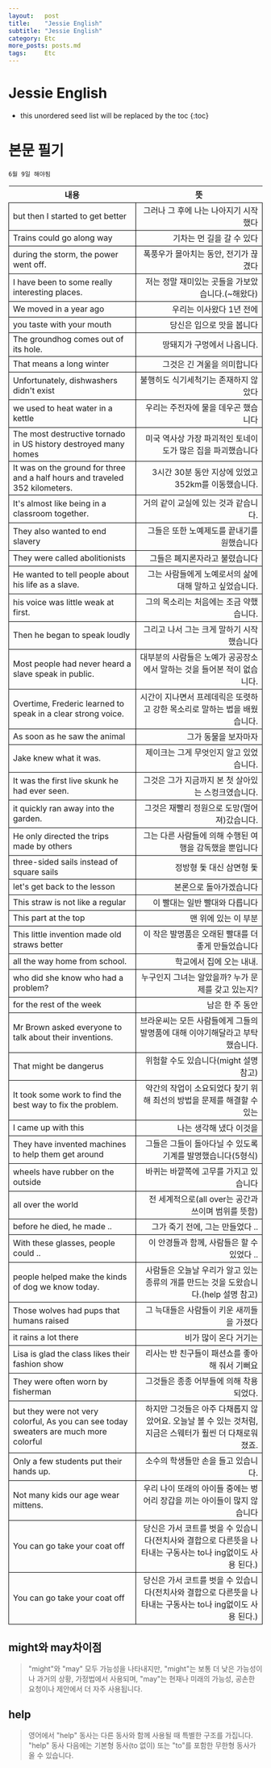 ```yaml
---
layout:   post
title:    "Jessie English"
subtitle: "Jessie English"
category: Etc
more_posts: posts.md
tags:     Etc
---
```

# Jessie English

<!--more-->
<!-- Table of contents -->
* this unordered seed list will be replaced by the toc
{:toc}
<style>
    th{}
    td{border: 1px solid #000;}

    table tr td{text-align: left;width:50%;}
    table tr th{text-align: center;width:50%;}

    table tr td:last-child{text-align: right;}
    table tr th:last-child{text-align: center;}
</style>

# 본문 필기
<!-- text -->
<table style="width:100%;">
    <tr><th>내용</th><th>뜻</th></tr>
    <tr><td>but then I started to get better</td><td>그러나 그 후에 나는 나아지기 시작했다</td></tr>
    <tr><td>Trains could go along way</td><td>기차는 먼 길을 갈 수 있다</td></tr>
    <tr><td>during the storm, the power went off.</td><td>폭풍우가 몰아치는 동안, 전기가 끊겼다</td></tr>
    <tr><td>I have been to some really interesting places.</td><td>저는 정말 재미있는 곳들을 가보았습니다.(~해왔다)</td></tr>
    <tr><td>We moved in a year ago</td><td>우리는 이사왔다 1년 전에</td></tr>
    <tr><td>you taste with your mouth</td><td>당신은 입으로 맛을 봅니다</td></tr>
    <tr><td>The groundhog comes out of its hole.</td><td>땅돼지가 구멍에서 나옵니다.</td></tr>
    <tr><td>That means a long winter</td><td>그것은 긴 겨울을 의미합니다</td></tr>
    <tr><td>Unfortunately, dishwashers didn't exist</td><td>불행히도 식기세척기는 존재하지 않았다</td></tr>
    <tr><td>we used to heat water in a kettle</td><td>우리는 주전자에 물을 데우곤 했습니다</td></tr>
    <tr><td>The most destructive tornado in US history destroyed many homes</td><td>미국 역사상 가장 파괴적인 토네이도가 많은 집을 파괴했습니다</td></tr>
    <tr><td>It was on the ground for three and a half hours and traveled 352 kilometers.</td><td>3시간 30분 동안 지상에 있었고 352km를 이동했습니다.</td></tr>
    <tr><td>It's almost like being in a classroom together.</td><td>거의 같이 교실에 있는 것과 같습니다.</td></tr>
    <tr><td>They also wanted to end slavery</td><td>그들은 또한 노예제도를 끝내기를 원했습니다</td></tr>
    <tr><td>They were called abolitionists</td><td>그들은 폐지론자라고 불렸습니다
</td></tr>
    <tr><td>He wanted to tell people about his life as a slave.</td><td>그는 사람들에게 노예로서의 삶에 대해 말하고 싶었습니다.</td></tr>
    <tr><td>his voice was little weak at first.</td><td>그의 목소리는 처음에는 조금 약했습니다.</td></tr>
    <tr><td>Then he began to speak loudly</td><td>그리고 나서 그는 크게 말하기 시작했습니다</td></tr>
    <tr><td>Most people had never heard a slave speak in public.</td><td>대부분의 사람들은 노예가 공공장소에서 말하는 것을 들어본 적이 없습니다.</td></tr>
    <tr><td>Overtime, Frederic learned to speak in a clear strong voice.</td><td>시간이 지나면서 프레데릭은 또렷하고 강한 목소리로 말하는 법을 배웠습니다.</td></tr>
    <tr><td>As soon as he saw the animal</td><td>그가 동물을 보자마자</td></tr>
    <tr><td>Jake knew what it was.</td><td>제이크는 그게 무엇인지 알고 있었습니다.</td></tr>
    <tr><td>It was the first live skunk he had ever seen.</td><td>그것은 그가 지금까지 본 첫 살아있는 스컹크였습니다.</td></tr>
    <tr><td>it quickly ran away into the garden.</td><td>그것은 재빨리 정원으로 도망(멀어져)갔습니다.</td></tr>
    <tr><td>He only directed the trips made by others</td><td>그는 다른 사람들에 의해 수행된 여행을 감독했을 뿐입니다</td></tr>
    <tr><td>three-sided sails instead of square sails</td><td>정방형 돛 대신 삼면형 돛</td></tr>
    <tr><td>let's get back to the lesson</td><td>본론으로 돌아가겠습니다</td></tr>
    <tr><td>This straw is not like a regular</td><td>이 빨대는 일반 빨대와 다릅니다</td></tr>
    <tr><td>This part at the top</td><td>맨 위에 있는 이 부분</td></tr>
    <tr><td>This little invention made old straws better</td><td>이 작은 발명품은 오래된 빨대를 더 좋게 만들었습니다</td></tr>
    <tr><td>all the way home from school.</td><td>학교에서 집에 오는 내내.</td></tr>
    <tr><td>who did she know who had a problem?</td><td>누구인지 그녀는 알았을까? 누가 문제를 갖고 있는지?</td></tr>
    <tr><td>for the rest of the week</td><td>남은 한 주 동안</td></tr>
    <tr><td>Mr Brown asked everyone to talk about their inventions.</td><td>브라운씨는 모든 사람들에게 그들의 발명품에 대해 이야기해달라고 부탁했습니다.</td></tr>
    <tr><td>That might be dangerus</td><td>위험할 수도 있습니다(might 설명 참고)</td></tr>
    <tr><td>It took some work to find the best way to fix the problem.</td><td>약간의 작업이 소요되었다 찾기 위해 최선의 방법을 문제를 해결할 수 있는</td></tr>
    <tr><td>I came up with this</td><td>나는 생각해 냈다 이것을</td></tr>
    <tr><td>They have invented machines to help them get around</td><td>그들은 그들이 돌아다닐 수 있도록 기계를 발명했습니다(5형식)</td></tr>
    <tr><td>wheels have rubber on the outside</td><td>바퀴는 바깥쪽에 고무를 가지고 있습니다</td></tr>
    <tr><td>all over the world</td><td>전 세계적으로(all over는 공간과 쓰이며 범위를 뜻함)</td></tr>
    <tr><td>before he died, he made ..</td><td>그가 죽기 전에, 그는 만들었다 ..</td></tr>
    <tr><td>With these glasses, people could ..</td><td>이 안경들과 함께, 사람들은 할 수 있었다 ..</td></tr>
    <tr><td>people helped make the kinds of dog we know today.</td><td>사람들은 오늘날 우리가 알고 있는 종류의 개를 만드는 것을 도왔습니다.(help 설명 참고)</td></tr>
    <tr><td>Those wolves had pups that humans raised</td><td>그 늑대들은 사람들이 키운 새끼들을 가졌다</td></tr>
    <tr><td>it rains a lot there</td><td>비가 많이 온다 거기는</td></tr>
    <tr><td>Lisa is glad the class likes their fashion show</td><td>리사는 반 친구들이 패션쇼를 좋아해 줘서 기뻐요</td></tr>
    <tr><td>They were often worn by fisherman</td><td>그것들은 종종 어부들에 의해 착용되었다.</td></tr>
    <tr><td>but they were not very colorful, As you can see today sweaters are much more colorful</td><td>하지만 그것들은 아주 다채롭지 않았어요. 오늘날 볼 수 있는 것처럼, 지금은 스웨터가 훨씬 더 다채로워졌죠.</td></tr>
    <tr><td>Only a few students put their hands up.</td><td>소수의 학생들만 손을 들고 있습니다.</td></tr>
    <tr><td>Not many kids our age wear mittens.</td><td>우리 나이 또래의 아이들 중에는 벙어리 장갑을 끼는 아이들이 많지 않습니다</td></tr>
    <tr><td>You can go take your coat off</td><td>당신은 가서 코트를 벗을 수 있습니다(전치사와 결합으로 다른뜻을 나타내는 구동사는 to나 ing없이도 사용 된다.)</td></tr>
    <tr><td>You can go take your coat off</td><td>당신은 가서 코트를 벗을 수 있습니다(전치사와 결합으로 다른뜻을 나타내는 구동사는 to나 ing없이도 사용 된다.)</td></tr>
    
    6월 9일 해야됨
</table>

## might와 may차이점
> "might"와 "may" 모두 가능성을 나타내지만, "might"는 보통 더 낮은 가능성이나 과거의 상황, 가정법에서 사용되며, "may"는 현재나 미래의 가능성, 공손한 요청이나 제안에서 더 자주 사용됩니다. 
  
## help
> 영어에서 "help" 동사는 다른 동사와 함께 사용될 때 특별한 구조를 가집니다. "help" 동사 다음에는 기본형 동사(to 없이) 또는 "to"를 포함한 무한형 동사가 올 수 있습니다.